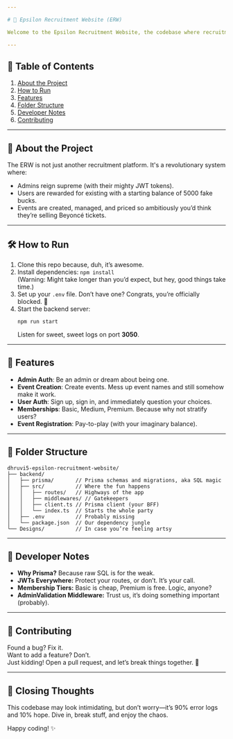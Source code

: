 ```yaml
---

# 🚀 Epsilon Recruitment Website (ERW)

Welcome to the Epsilon Recruitment Website, the codebase where recruitment dreams come true (and debugging nightmares thrive). Buckle up and get ready for a wild ride through TypeScript, Prisma, and the mysterious land of middleware.

---
```


## 📖 Table of Contents
1. [About the Project](#about-the-project)
2. [How to Run](#how-to-run)
3. [Features](#features)
4. [Folder Structure](#folder-structure)
5. [Developer Notes](#developer-notes)
6. [Contributing](#contributing)

---

## 🧐 About the Project
The ERW is not just another recruitment platform. It's a revolutionary system where:
- Admins reign supreme (with their mighty JWT tokens).
- Users are rewarded for existing with a starting balance of 5000 fake bucks.
- Events are created, managed, and priced so ambitiously you’d think they’re selling Beyoncé tickets.

---

## 🛠️ How to Run
1. Clone this repo because, duh, it’s awesome.
2. Install dependencies: `npm install`  
   (Warning: Might take longer than you’d expect, but hey, good things take time.)
3. Set up your `.env` file. Don’t have one? Congrats, you’re officially blocked. 🛑
4. Start the backend server:  
   ```
   npm run start
   ```
   Listen for sweet, sweet logs on port **3050**.

---

## 🎢 Features
- **Admin Auth**: Be an admin or dream about being one.
- **Event Creation**: Create events. Mess up event names and still somehow make it work.
- **User Auth**: Sign up, sign in, and immediately question your choices.
- **Memberships**: Basic, Medium, Premium. Because why not stratify users?
- **Event Registration**: Pay-to-play (with your imaginary balance).

---

## 📂 Folder Structure
```
dhruvi5-epsilon-recruitment-website/
├── backend/
│   ├── prisma/       // Prisma schemas and migrations, aka SQL magic
│   ├── src/          // Where the fun happens
│   │   ├── routes/   // Highways of the app
│   │   ├── middlewares/ // Gatekeepers
│   │   ├── client.ts // Prisma client (your BFF)
│   │   └── index.ts  // Starts the whole party
│   ├── .env          // Probably missing
│   └── package.json  // Our dependency jungle
└── Designs/          // In case you’re feeling artsy
```

---

## 🤔 Developer Notes
- **Why Prisma?** Because raw SQL is for the weak.
- **JWTs Everywhere:** Protect your routes, or don’t. It’s your call.
- **Membership Tiers:** Basic is cheap, Premium is free. Logic, anyone?
- **AdminValidation Middleware:** Trust us, it’s doing something important (probably).

---

## 🛑 Contributing
Found a bug? Fix it.  
Want to add a feature? Don’t.  
Just kidding! Open a pull request, and let’s break things together. 🎉

---

## 🥳 Closing Thoughts
This codebase may look intimidating, but don’t worry—it’s 90% error logs and 10% hope. Dive in, break stuff, and enjoy the chaos.

Happy coding! ✨
